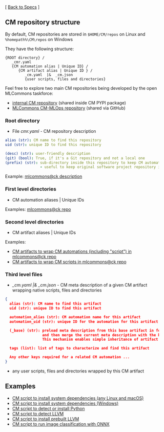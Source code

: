 [ [Back to Specs](README.md) ]

## CM repository structure

By default, CM repositories are stored in `$HOME/CM/repos` on Linux and `%homepath%\CM\repos` on Windows

They have the following structure:

```
{ROOT directory} / 
   _cmr.yaml
   {CM automation alias | Unique ID} / 
      {CM artifact alias | Unique ID } / 
         _cm.yaml  |&  _cm.json
         {user scripts, files and directories}
```

Feel free to explore two main CM repositories being developed by the open MLCommons taskforce:
* [internal CM repository](https://github.com/mlcommons/ck/blob/master/cm/cmind/repo) (shared inside CM PYPI package)
* [MLCommons CM-MLOps repository](https://github.com/mlcommons/ck/blob/master/cm-mlops) (shared via GitHub)


### Root directory

* File *cmr.yaml* - CM repository description

```yaml
alias (str): CM name to find this repository
uid (str): unique ID to find this repository

(desc) (str): user-friendly description
(git) (bool): True, if it's a Git repository and not a local one
(prefix) (str): sub-directory inside this repository to keep CM automations and artifacts
                - useful to keep original software project repository intact
```

Example: [mlcommons@ck description](https://github.com/mlcommons/ck/blob/master/cmr.yaml) 

### First level directories

* CM automation aliases | Unique IDs

Examples: [mlcommons@ck repo](https://github.com/mlcommons/ck/tree/master/cm-mlops)

### Second level directories

* CM artifact aliases | Unique IDs

Examples: 

* [CM artifacts to wrap CM automations (including "script") in mlcommons@ck repo](https://github.com/mlcommons/ck/tree/master/cm-mlops/automation) 
* [CM artifacts to wrap CM scripts in mlcommons@ck repo](https://github.com/mlcommons/ck/tree/master/cm-mlops/script)

### Third level files

* *_cm.yaml |& _cm.json* - CM meta description of a given CM artifact wrapping native scripts, files and directories

```json
{
  alias (str): CM name to find this artifact
  uid (str): unique ID to find this artifact

  automation_alias (str): CM automation name for this artifact
  automation_uid (str): unique ID for the automation for this artifact

  (_base) (str): preload meta description from this base artifact in format "{automation}::{artifact}" 
                 and then merge the current meta description with the base.
                 This mechanism enables simple inheritance of artifact meta descriptions.

  tags (list): list of tags to characterize and find this artifact

  Any other keys required for a related CM automation ...
}
```

* any user scripts, files and directories wrapped by this CM artifact

## Examples

* [CM script to install system dependencies (any Linux and macOS)](https://github.com/mlcommons/ck/tree/master/cm-mlops/script/get-sys-utils-cm) 
* [CM script to install system dependencies (Windows)](https://github.com/mlcommons/ck/tree/master/cm-mlops/script/get-sys-utils-min) 
* [CM script to detect or install Python](https://github.com/mlcommons/ck/tree/master/cm-mlops/script/get-python3) 
* [CM script to detect LLVM](https://github.com/mlcommons/ck/tree/master/cm-mlops/script/get-llvm) 
* [CM script to install prebuilt LLVM](https://github.com/mlcommons/ck/tree/master/cm-mlops/script/install-llvm-prebuilt) 
* [CM script to run image classification with ONNX](https://github.com/mlcommons/ck/tree/master/cm-mlops/script/app-image-classification-onnx-py)
